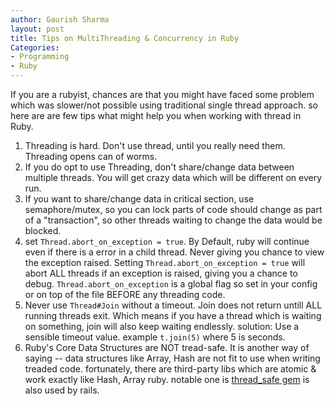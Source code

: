 ```yaml
---
author: Gaurish Sharma
layout: post
title: Tips on MultiThreading & Concurrency in Ruby
Categories:
- Programming
- Ruby
---
```

If you are a rubyist, chances are that you might have faced some problem which was slower/not possible using traditional single thread approach. so here are are few tips what might help you when working with thread in Ruby.

1. Threading is hard. Don't use thread, until you really need them. Threading opens can of worms. 
2. If you do opt to use Threading, don't share/change data between multiple threads. You will get crazy data which will be different on every run.
3. If you want to share/change data in critical section, use  semaphore/mutex, so you can lock parts of code should change as part of a "transaction", so other threads waiting to change the data would be blocked.
4. set `Thread.abort_on_exception = true`. By Default, ruby will continue even if there is a error in a child thread. Never giving you chance to view the exception raised. Setting `Thread.abort_on_exception = true` will abort ALL threads if an exception is raised, giving you a chance to debug. `Thread.abort_on_exception` is a global flag so set in your config or on top of the file BEFORE any threading code. 
5. Never use `Thread#Join` without a timeout. Join does not return untill ALL running threads exit. Which means if you have a thread which is waiting on something, join will also keep waiting endlessly. solution: Use a sensible timeout value. example `t.join(5)` where 5 is seconds.
6. Ruby's Core Data Structures are NOT tread-safe. It is another way of saying -- data structures like Array, Hash are not fit to use when writing treaded code. fortunately, there are third-party libs which are atomic & work exactly like Hash, Array ruby. notable one is [thread_safe gem](https://github.com/headius/thread_safe) is also used by rails. 
